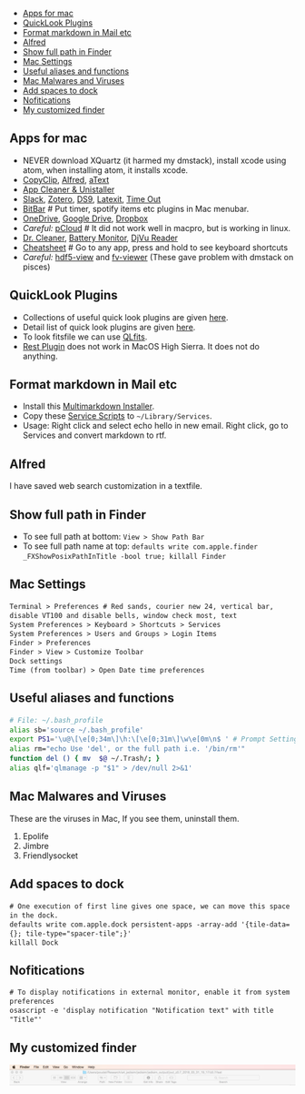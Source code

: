 - [Apps for mac](#apps-for-mac)
- [QuickLook Plugins](#quicklook-plugins)
- [Format markdown in Mail etc](#format-markdown-in-mail-etc)
- [Alfred](#alfred)
- [Show full path in Finder](#show-full-path-in-finder)
- [Mac Settings](#mac-settings)
- [Useful aliases and functions](#useful-aliases-and-functions)
- [Mac Malwares and Viruses](#mac-malwares-and-viruses)
- [Add spaces to dock](#add-spaces-to-dock)
- [Nofitications](#nofitications)
- [My customized finder](#my-customized-finder)

## Apps for mac
- NEVER download XQuartz (it harmed my dmstack), install xcode using atom, when installing atom, it installs xcode.
- [CopyClip][copyclip], [Alfred][alfred], [aText][atext]
- [App Cleaner & Unistaller][app-cleaner-and-uninstaller]
- [Slack][slack], [Zotero][zotero], [DS9][ds9], [Latexit][latexit], [Time Out][time-out]
- [BitBar][bitbar] # Put timer, spotify items etc plugins in Mac menubar.
- [OneDrive][onedrive], [Google Drive][google-drive], [Dropbox][dropbox]
-  _Careful:_ [pCloud][pcloud] # It did not work well in macpro, but is working in linux.
- [Dr. Cleaner][dr-cleaner], [Battery Monitor][battery-monitor], [DjVu Reader][djvu-reader]
- [Cheatsheet][cheatsheet] # Go to any app, press and hold to see keyboard shortcuts
- _Careful:_ [hdf5-view][hdf5-view] and [fv-viewer][fv-viewer] (These gave problem with dmstack on pisces)

## QuickLook Plugins
- Collections of useful quick look plugins are given [here](https://github.com/sindresorhus/quick-look-plugins).
- Detail list of quick look plugins are given [here](http://www.quicklookplugins.com/).
- To look fitsfile we can use [QLfits](https://github.com/onekiloparsec/QLFits).
- [Rest Plugin](https://github.com/cluther/qlrest) does not work in MacOS High Sierra. It does not do anything.

## Format markdown in Mail etc
- Install this [Multimarkdown Installer](http://brettterpstra.com/2013/03/08/new-in-the-markdown-service-tools-in-place-markdown-to-rtf/).
- Copy these [Service Scripts](http://brettterpstra.com/projects/markdown-service-tools/) to `~/Library/Services`.
- Usage: Right click and select echo hello in new email. Right click, go to Services and convert markdown to rtf.


## Alfred
I have saved web search customization in a textfile.

## Show full path in Finder
- To see full path at bottom: `View > Show Path Bar`
- To see full path name at top: `defaults write com.apple.finder _FXShowPosixPathInTitle -bool true; killall Finder`

## Mac Settings
```
Terminal > Preferences # Red sands, courier new 24, vertical bar, disable VT100 and disable bells, window check most, text
System Preferences > Keyboard > Shortcuts > Services
System Preferences > Users and Groups > Login Items
Finder > Preferences 
Finder > View > Customize Toolbar
Dock settings
Time (from toolbar) > Open Date time preferences

```

## Useful aliases and functions
```bash
# File: ~/.bash_profile
alias sb='source ~/.bash_profile'
export PS1='\u@\[\e[0;34m\]\h:\[\e[0;31m\]\w\e[0m\n$ ' # Prompt Settings in terminal.
alias rm="echo Use 'del', or the full path i.e. '/bin/rm'"
function del () { mv  $@ ~/.Trash/; }
alias qlf='qlmanage -p "$1" > /dev/null 2>&1'
```

## Mac Malwares and Viruses
These are the viruses in Mac, If you see them, uninstall them.
1. Epolife
2. Jimbre
3. Friendlysocket

## Add spaces to dock
```
# One execution of first line gives one space, we can move this space in the dock.
defaults write com.apple.dock persistent-apps -array-add '{tile-data={}; tile-type="spacer-tile";}'
killall Dock
```

## Nofitications
```
# To display notifications in external monitor, enable it from system preferences
osascript -e 'display notification "Notification text" with title "Title"'
```


## My customized finder
![Finder Customized Toolbar](images/Finder_toolbar.png)

[alfred]: https://www.alfredapp.com/
[app-cleaner-and-uninstaller]: https://itunes.apple.com/us/app/app-cleaner-uninstaller/id1013897218?mt=12
[atext]: http://www.trankynam.com/atext/
[battery-monitor]: https://www.macupdate.com/app/mac/50775/battery-monitor
[bitbar]: https://github.com/matryer/bitbar
[cheatsheet]: https://www.mediaatelier.com/CheatSheet/
[copyclip]: https://itunes.apple.com/us/app/copyclip-clipboard-history-manager/id595191960?mt=12
[djvu-reader]: http://www.djvu.org/resources/
[dr-cleaner]: https://www.drcleaner.com/dr-cleaner/
[dropbox]: https://www.dropbox.com/install
[ds9]: http://ds9.si.edu/site/Download.html
[fv-viewer]: https://heasarc.gsfc.nasa.gov/ftools/fv/
[google-drive]: https://www.google.com/drive/download/
[hdf5-view]: https://www.hdfgroup.org/downloads/
[latexit]: https://www.chachatelier.fr/latexit/latexit-downloads.php
[onedrive]: https://onedrive.live.com/about/en-us/download/
[pcloud]: https://www.pcloud.com/how-to-install-pcloud-drive-mac-os.html?download=mac
[slack]: https://slack.com/downloads/osx
[time-out]: http://www.dejal.com/download/?prod=timeout&vers=2.4&rel=gen&lang=en&op=show&ref=timeout
[zotero]: https://www.zotero.org/download/





